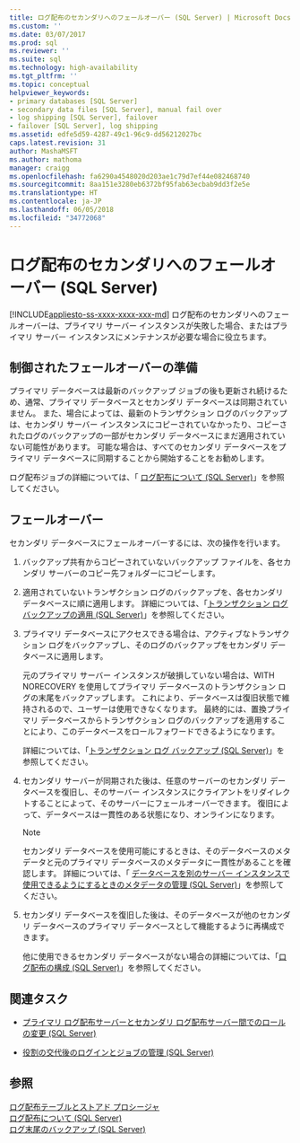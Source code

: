 ```yaml
---
title: ログ配布のセカンダリへのフェールオーバー (SQL Server) | Microsoft Docs
ms.custom: ''
ms.date: 03/07/2017
ms.prod: sql
ms.reviewer: ''
ms.suite: sql
ms.technology: high-availability
ms.tgt_pltfrm: ''
ms.topic: conceptual
helpviewer_keywords:
- primary databases [SQL Server]
- secondary data files [SQL Server], manual fail over
- log shipping [SQL Server], failover
- failover [SQL Server], log shipping
ms.assetid: edfe5d59-4287-49c1-96c9-dd56212027bc
caps.latest.revision: 31
author: MashaMSFT
ms.author: mathoma
manager: craigg
ms.openlocfilehash: fa6290a4548020d203ae1c79d7ef44e082468740
ms.sourcegitcommit: 8aa151e3280eb6372bf95fab63ecbab9dd3f2e5e
ms.translationtype: HT
ms.contentlocale: ja-JP
ms.lasthandoff: 06/05/2018
ms.locfileid: "34772068"
---
```

# <a name="fail-over-to-a-log-shipping-secondary-sql-server"></a>ログ配布のセカンダリへのフェールオーバー (SQL Server)
[!INCLUDE[appliesto-ss-xxxx-xxxx-xxx-md](../../includes/appliesto-ss-xxxx-xxxx-xxx-md.md)]
  ログ配布のセカンダリへのフェールオーバーは、プライマリ サーバー インスタンスが失敗した場合、またはプライマリ サーバー インスタンスにメンテナンスが必要な場合に役立ちます。  
  
## <a name="preparing-for-a-controlled-failover"></a>制御されたフェールオーバーの準備  
 プライマリ データベースは最新のバックアップ ジョブの後も更新され続けるため、通常、プライマリ データベースとセカンダリ データベースは同期されていません。 また、場合によっては、最新のトランザクション ログのバックアップは、セカンダリ サーバー インスタンスにコピーされていなかったり、コピーされたログのバックアップの一部がセカンダリ データベースにまだ適用されていない可能性があります。 可能な場合は、すべてのセカンダリ データベースをプライマリ データベースに同期することから開始することをお勧めします。  
  
 ログ配布ジョブの詳細については、「 [ログ配布について &#40;SQL Server&#41;](../../database-engine/log-shipping/about-log-shipping-sql-server.md)」を参照してください。  
  
## <a name="failing-over"></a>フェールオーバー  
 セカンダリ データベースにフェールオーバーするには、次の操作を行います。  
  
1.  バックアップ共有からコピーされていないバックアップ ファイルを、各セカンダリ サーバーのコピー先フォルダーにコピーします。  
  
2.  適用されていないトランザクション ログのバックアップを、各セカンダリ データベースに順に適用します。 詳細については、「[トランザクション ログ バックアップの適用 &#40;SQL Server&#41;](../../relational-databases/backup-restore/apply-transaction-log-backups-sql-server.md)」を参照してください。  
  
3.  プライマリ データベースにアクセスできる場合は、アクティブなトランザクション ログをバックアップし、そのログのバックアップをセカンダリ データベースに適用します。  
  
     元のプライマリ サーバー インスタンスが破損していない場合は、WITH NORECOVERY を使用してプライマリ データベースのトランザクション ログの末尾をバックアップします。 これにより、データベースは復旧状態で維持されるので、ユーザーは使用できなくなります。 最終的には、置換プライマリ データベースからトランザクション ログのバックアップを適用することにより、このデータベースをロールフォワードできるようになります。  
  
     詳細については、「[トランザクション ログ バックアップ &#40;SQL Server&#41;](../../relational-databases/backup-restore/transaction-log-backups-sql-server.md)」を参照してください。  
  
4.  セカンダリ サーバーが同期された後は、任意のサーバーのセカンダリ データベースを復旧し、そのサーバー インスタンスにクライアントをリダイレクトすることによって、そのサーバーにフェールオーバーできます。 復旧によって、データベースは一貫性のある状態になり、オンラインになります。  
  
    > [!NOTE]  
    >  セカンダリ データベースを使用可能にするときは、そのデータベースのメタデータと元のプライマリ データベースのメタデータに一貫性があることを確認します。 詳細については、「 [データベースを別のサーバー インスタンスで使用できるようにするときのメタデータの管理 &#40;SQL Server&#41;](../../relational-databases/databases/manage-metadata-when-making-a-database-available-on-another-server.md)」を参照してください。  
  
5.  セカンダリ データベースを復旧した後は、そのデータベースが他のセカンダリ データベースのプライマリ データベースとして機能するように再構成できます。  
  
     他に使用できるセカンダリ データベースがない場合の詳細については、「[ログ配布の構成 &#40;SQL Server&#41;](../../database-engine/log-shipping/configure-log-shipping-sql-server.md)」を参照してください。  
  
##  <a name="RelatedTasks"></a> 関連タスク  
  
-   [プライマリ ログ配布サーバーとセカンダリ ログ配布サーバー間でのロールの変更 &#40;SQL Server&#41;](../../database-engine/log-shipping/change-roles-between-primary-and-secondary-log-shipping-servers-sql-server.md)  
  
-   [役割の交代後のログインとジョブの管理 &#40;SQL Server&#41;](../../sql-server/failover-clusters/management-of-logins-and-jobs-after-role-switching-sql-server.md)  
  
## <a name="see-also"></a>参照  
 [ログ配布テーブルとストアド プロシージャ](../../database-engine/log-shipping/log-shipping-tables-and-stored-procedures.md)   
 [ログ配布について &#40;SQL Server&#41;](../../database-engine/log-shipping/about-log-shipping-sql-server.md)   
 [ログ末尾のバックアップ &#40;SQL Server&#41;](../../relational-databases/backup-restore/tail-log-backups-sql-server.md)  
  
  
